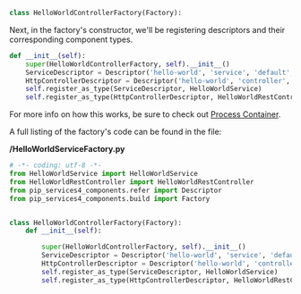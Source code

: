 
```python
class HelloWorldControllerFactory(Factory):
```

Next, in the factory's constructor, we'll be registering descriptors and their corresponding component types.

```python
def __init__(self):
    super(HelloWorldControllerFactory, self).__init__()
    ServiceDescriptor = Descriptor('hello-world', 'service', 'default', '*', '1.0')
    HttpControllerDescriptor = Descriptor('hello-world', 'controller', 'http', '*', '1.0')
    self.register_as_type(ServiceDescriptor, HelloWorldService)
    self.register_as_type(HttpControllerDescriptor, HelloWorldRestController)

```

For more info on how this works, be sure to check out [Process Container](../../tutorials/beginner_tutorials/containers/process_container).

A full listing of the factory's code can be found in the file:

**‍/HelloWorldServiceFactory.py**

```python
# -*- coding: utf-8 -*- 
from HelloWorldService import HelloWorldService
from HelloWorldRestController import HelloWorldRestController
from pip_services4_components.refer import Descriptor
from pip_services4_components.build import Factory


class HelloWorldControllerFactory(Factory):
    def __init__(self):

        super(HelloWorldControllerFactory, self).__init__()
        ServiceDescriptor = Descriptor('hello-world', 'service', 'default', '*', '1.0')
        HttpControllerDescriptor = Descriptor('hello-world', 'controller', 'http', '*', '1.0')
        self.register_as_type(ServiceDescriptor, HelloWorldService)
        self.register_as_type(HttpControllerDescriptor, HelloWorldRestController)

```
